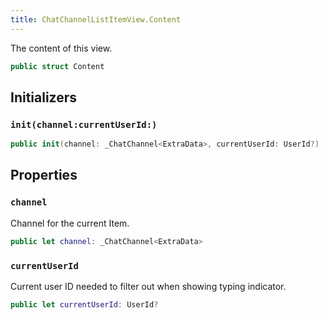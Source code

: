 ```yaml
---
title: ChatChannelListItemView.Content
---
```


The content of this view.

``` swift
public struct Content 
```

## Initializers

### `init(channel:currentUserId:)`

``` swift
public init(channel: _ChatChannel<ExtraData>, currentUserId: UserId?) 
```

## Properties

### `channel`

Channel for the current Item.

``` swift
public let channel: _ChatChannel<ExtraData>
```

### `currentUserId`

Current user ID needed to filter out when showing typing indicator.

``` swift
public let currentUserId: UserId?
```
